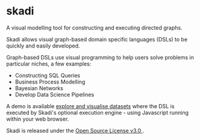 # skadi

A visual modelling tool for constructing and executing directed graphs.

Skadi allows visual graph-based domain specific languages (DSLs) to be quickly and easily developed.

Graph-based DSLs use visual programming to help users solve problems in particular niches, a few examples:

* Constructing SQL Queries
* Business Process Modelling
* Bayesian Networks
* Develop Data Science Pipelines

A demo is available [explore and visualise datasets](https://visualtopology.github.io/skadi/api/skadi-designer.html) where the DSL is executed by Skadi's optional execution engine - using Javascript running within your web browser.

Skadi is released under the [Open Source License v3.0 ](https://opensource.org/license/osl-3-0-php/).
